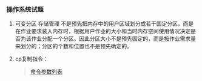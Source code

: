 ### 操作系统试题

1. 可变分区 存储管理 不是预先把内存中的用户区域划分成若干固定分区，而是在作业要求装入内存时，根据用户作业的大小和当时内存空间使用情况决定是否为该作业分配一个分区。因此分区大小不是预先固定的，而是按作业需求量来划分的；分区的个数和位置也不是预先确定的。

2. cp复制指令：
   > [命令参数列表](https://www.runoob.com/linux/linux-comm-cp.html)

   > 